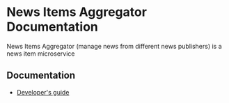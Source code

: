 # News Items Aggregator Documentation

News Items Aggregator (manage news from different news publishers) is a news item microservice
## Documentation

- [Developer's guide][]

[Developer's guide]: ./docs/dev_guide.md